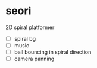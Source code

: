 # seori

2D spiral platformer

- [ ] spiral bg
- [ ] music
- [ ] ball bouncing in spiral direction
- [ ] camera panning
